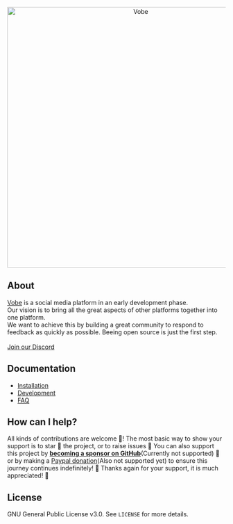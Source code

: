 <p align="center"><a href="https://github.com/Vobe-io/vobe"></a><img src="https://raw.githubusercontent.com/Vobe-io/vobe/master/public/img/logo/vobe.svg?sanitize=true" alt="Vobe" width="600"><a></a></p>

## About
[Vobe](https://vobe.io) is a social media platform in an early development phase.\
Our vision is to bring all the great aspects of other platforms together into one platform.\
We want to achieve this by building a great community to respond to feedback as quickly as possible.
Beeing open source is just the first step. \
\
[Join our Discord](https://discord.gg/RB3DTE9)

## Documentation

* [Installation](doc/installation.md)
* [Development](doc/development.md)
* [FAQ](doc/faq.md)

## How can I help?
All kinds of contributions are welcome :raised_hands:! The most basic way to show your support is to star :star2: the project, or to raise issues :speech_balloon: You can also support this project by [**becoming a sponsor on GitHub**](https://vobe.io)(Currently not supported) :clap: or by making a [Paypal donation](https://vobe.io)(Also not supported yet) to ensure this journey continues indefinitely! :rocket:
Thanks again for your support, it is much appreciated! :pray:

## License
GNU General Public License v3.0. See `LICENSE` for more details.
